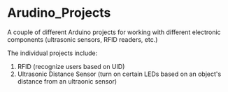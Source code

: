 # Arudino_Projects
A couple of different Arduino projects for working with different electronic components (ultrasonic sensors, RFID readers, etc.)

The individual projects include:
1. RFID (recognize users based on UID)
2. Ultrasonic Distance Sensor (turn on certain LEDs based on an object's distance from an ultraonic      sensor)
